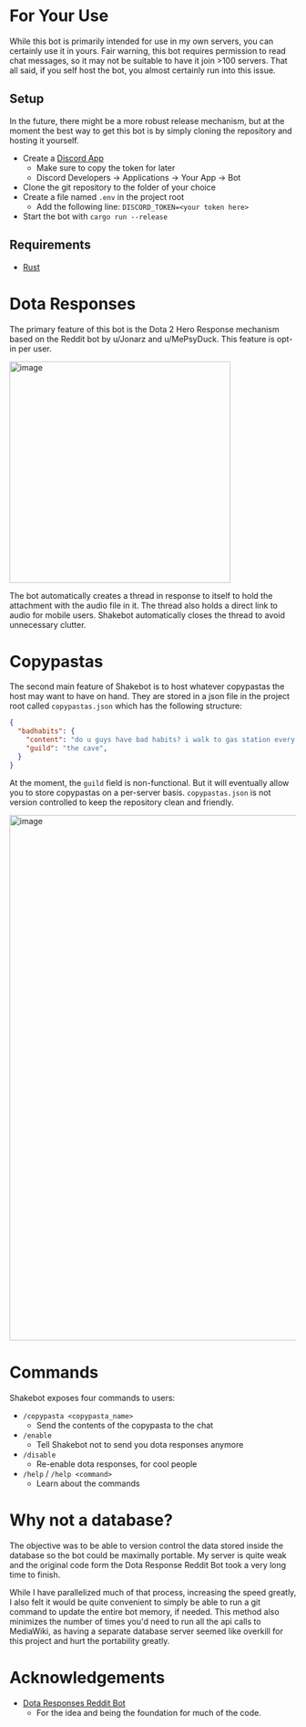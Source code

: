 # For Your Use

While this bot is primarily intended for use in my own servers, you can
certainly use it in yours. Fair warning, this bot requires permission to
read chat messages, so it may not be suitable to have it join >100 servers.
That all said, if you self host the bot, you almost certainly run into this
issue.

## Setup

In the future, there might be a more robust release mechanism, but at the moment
the best way to get this bot is by simply cloning the repository and hosting it
yourself.

- Create a [Discord App](https://discord.com/developers/docs/getting-started)
  - Make sure to copy the token for later
  - Discord Developers -> Applications -> Your App -> Bot
- Clone the git repository to the folder of your choice
- Create a file named `.env` in the project root
  - Add the following line: `DISCORD_TOKEN=<your token here>`
- Start the bot with `cargo run --release`

## Requirements

- [Rust](https://rustup.rs)

# Dota Responses

The primary feature of this bot is the Dota 2 Hero Response mechanism based on 
the Reddit bot by u/Jonarz and u/MePsyDuck. This feature is opt-in per user.

<img width="388" alt="image" src="https://github.com/shakesbeare/shakebot/assets/75107188/c6b02c3c-3ccc-48d3-9482-adaa0cd0c0d0">

The bot automatically creates a thread in response to itself to hold the
attachment with the audio file in it. The thread also holds a direct link to
audio for mobile users. Shakebot automatically closes the thread to avoid
unnecessary clutter.

# Copypastas

The second main feature of Shakebot is to host whatever copypastas the host may
want to have on hand. They are stored in a json file in the project root called
`copypastas.json` which has the following structure:

```json
{
  "badhabits": {
    "content": "do u guys have bad habits? i walk to gas station every day and buyed one diet pepis or one diet rebdull. this beverage does not make it the way back ... it become consume.",
    "guild": "the cave",
  }
}
```

At the moment, the `guild` field is non-functional. But it will eventually allow
you to store copypastas on a per-server basis. `copypastas.json` is not version
controlled to keep the repository clean and friendly.

<img width="921" alt="image" src="https://github.com/shakesbeare/shakebot/assets/75107188/a12caf5c-d8ef-411b-93a6-ea7ce748f677">

# Commands

Shakebot exposes four commands to users:
- `/copypasta <copypasta_name>`
  - Send the contents of the copypasta to the chat
- `/enable`
  - Tell Shakebot not to send you dota responses anymore
- `/disable`
  - Re-enable dota responses, for cool people
- `/help` / `/help <command>`
  - Learn about the commands

# Why not a database?

The objective was to be able to version control the data stored inside the database
so the bot could be maximally portable. My server is quite weak and the original code
form the Dota Response Reddit Bot took a very long time to finish.

While I have parallelized much of that process, increasing the speed greatly, I also
felt it would be quite convenient to simply be able to run a git command to update the
entire bot memory, if needed. This method also minimizes the number of times you'd need
to run all the api calls to MediaWiki, as having a separate database server seemed like
overkill for this project and hurt the portability greatly. 

# Acknowledgements

- [Dota Responses Reddit Bot](https://github.com/Jonarzz/DotaResponsesRedditBot)
  - For the idea and being the foundation for much of the code.
